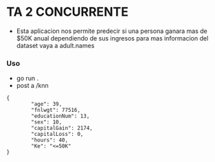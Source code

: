 # TA 2 CONCURRENTE

* Esta aplicacion nos permite predecir si una persona ganara mas de $50K anual dependiendo de sus ingresos para mas informacion del dataset vaya a adult.names

### Uso

* go run .
* post a /knn
```    
{
        "age": 39,
        "fnlwgt": 77516,
        "educationNum": 13,
        "sex": 10,
        "capitalGain": 2174,
        "capitalLoss": 0,
        "hours": 40,
        "Ke": "<=50K"
}
````